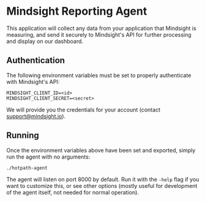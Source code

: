 # Mindsight Reporting Agent

This application will collect any data from your application that Mindsight is measuring, and send it securely to Mindsight's API for further processing and display on our dashboard.

## Authentication

The following environment variables must be set to properly authenticate with Mindsight's API:

```
MINDSIGHT_CLIENT_ID=<id>
MINDSIGHT_CLIENT_SECRET=<secret>
```

We will provide you the credentials for your account (contact support@mindsight.io).

## Running

Once the environment variables above have been set and exported, simply run the agent with no arguments:

```
./hotpath-agent
```

The agent will listen on port 8000 by default. Run it with the `-help` flag if you want to customize this, or see other options (mostly useful for development of the agent itself, not needed for normal operation).
